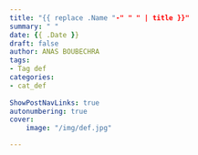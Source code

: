 ```yaml
---
title: "{{ replace .Name "-" " " | title }}"
summary: " " 
date: {{ .Date }}
draft: false
author: ANAS BOUBECHRA
tags:
- Tag def
categories:
- cat_def
 
ShowPostNavLinks: true
autonumbering: true
cover:
    image: "/img/def.jpg"

---
```


